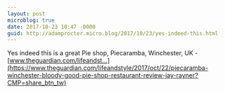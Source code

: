 ```yaml
---
layout: post
microblog: true
date: 2017-10-23 10:47 -0000
guid: http://adamprocter.micro.blog/2017/10/23/yes-indeed-this.html
---
```


Yes indeed this is a great Pie shop, Piecaramba, Winchester, UK - [www.theguardian.com/lifeandst...](https://www.theguardian.com/lifeandstyle/2017/oct/22/piecaramba-winchester-bloody-good-pie-shop-restaurant-review-jay-rayner?CMP=share_btn_tw)
